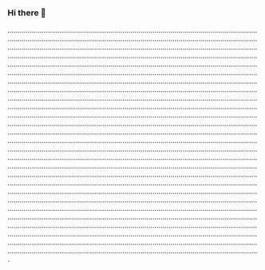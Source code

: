 ### Hi there 👋

.....................................................................................................................................................................................................................................................................................................................................................................................................................................................................................................................................................................................................................................................................................................................................................................................................................................................................................................................................................................................................................................................................................................................................................................................................................................................................................................................................................................................................................................................................................................................................................................................................................................................................................................................................................................................................................................................................................................................................................................................................................................................................................................................................................................................................................................................................................................................................................................................................................................................................................................................................................................................................................................................................................................................................................................................................................................................................................................................................................................................................................................................................................................................................................................................................................................................................................................................................................................................................................................................................................